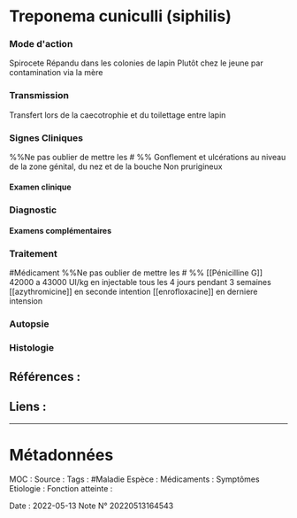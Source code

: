 # Treponema cuniculli (siphilis)
### Mode d'action
Spirocete 
Répandu dans les colonies de lapin
Plutôt chez le jeune par contamination via la mère
### Transmission
Transfert lors de la caecotrophie et du toilettage entre lapin
### Signes Cliniques
%%Ne pas oublier de mettre les # %%
Gonflement et ulcérations au niveau de la zone génital, du nez et de la bouche 
Non prurigineux


#### Examen clinique
### Diagnostic
#### Examens complémentaires
### Traitement
#Médicament 
%%Ne pas oublier de mettre les # %%
[[Pénicilline G]]  42000 a 43000 UI/kg en injectable tous les 4 jours pendant 3 semaines
[[azythromicine]] en seconde intention
[[enrofloxacine]] en derniere intension

### Autopsie
### Histologie

## Références :
>
 

## Liens :



***

# Métadonnées
MOC :
Source :
Tags : #Maladie 
	Espèce :
	Médicaments :
	Symptômes
	Etiologie :
	Fonction atteinte :
	
Date : 2022-05-13
Note N° 20220513164543
